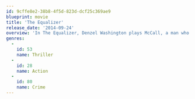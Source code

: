 ```yaml
---
id: 9cffe8e2-38b8-4f5d-823d-dcf25c369ae9
blueprint: movie
title: 'The Equalizer'
release_date: '2014-09-24'
overview: 'In The Equalizer, Denzel Washington plays McCall, a man who believes he has put his mysterious past behind him and dedicated himself to beginning a new, quiet life. But when McCall meets Teri (Chloë Grace Moretz), a young girl under the control of ultra-violent Russian gangsters, he can’t stand idly by – he has to help her. Armed with hidden skills that allow him to serve vengeance against anyone who would brutalize the helpless, McCall comes out of his self-imposed retirement and finds his desire for justice reawakened. If someone has a problem, if the odds are stacked against them, if they have nowhere else to turn, McCall will help. He is The Equalizer.'
genres:
  -
    id: 53
    name: Thriller
  -
    id: 28
    name: Action
  -
    id: 80
    name: Crime
---
```

